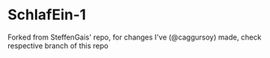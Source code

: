 # SchlafEin-1

Forked from SteffenGais' repo, for changes I've (@caggursoy) made, check respective branch of this repo
